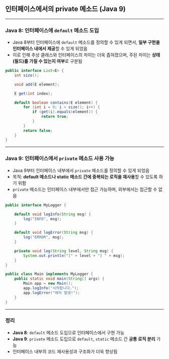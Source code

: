 ## 인터페이스에서의 private 메소드 (Java 9)

---

### Java 8: 인터페이스에 `default` 메소드 도입

* Java 8부터 인터페이스에 `default` 메소드를 정의할 수 있게 되면서, **일부 구현을 인터페이스 내에서 제공**할 수 있게 되었음
* 이로 인해 추상 클래스와 인터페이스의 차이는 더욱 좁혀졌으며, 주된 차이는 **상태(필드)를 가질 수 있는지 여부**로 구분됨

```java
public interface List<E> {
    int size();

    void add(E element);

    E get(int index);

    default boolean contains(E element) {
        for (int i = 0; i < size(); i++) {
            if (get(i).equals(element)) {
                return true;
            }
        }
        return false;
    }
}
```

---

### Java 9: 인터페이스에서 `private` 메소드 사용 가능

* Java 9부터 인터페이스 내부에서 `private` 메소드를 정의할 수 있게 되었음
* 목적: **default 메소드나 static 메소드 간에 중복되는 로직을 재사용**할 수 있도록 하기 위함
* `private` 메소드는 인터페이스 내부에서만 접근 가능하며, 외부에서는 접근할 수 없음

```java
public interface MyLogger {

    default void logInfo(String msg) {
        log("INFO", msg);
    }

    default void logError(String msg) {
        log("ERROR", msg);
    }

    private void log(String level, String msg) {
        System.out.println("[" + level + "] " + msg);
    }
}

public class Main implements MyLogger {
    public static void main(String[] args) {
        Main app = new Main();
        app.logInfo("시작합니다.");
        app.logError("에러 발생!");
    }
}
```

---

### 정리

* **Java 8**: `default` 메소드 도입으로 인터페이스에서 구현 가능
* **Java 9**: `private` 메소드 도입으로 `default`, `static` 메소드 간 **공통 로직 분리** 가능
* 인터페이스 내부의 코드 재사용성과 구조화가 더욱 향상됨
